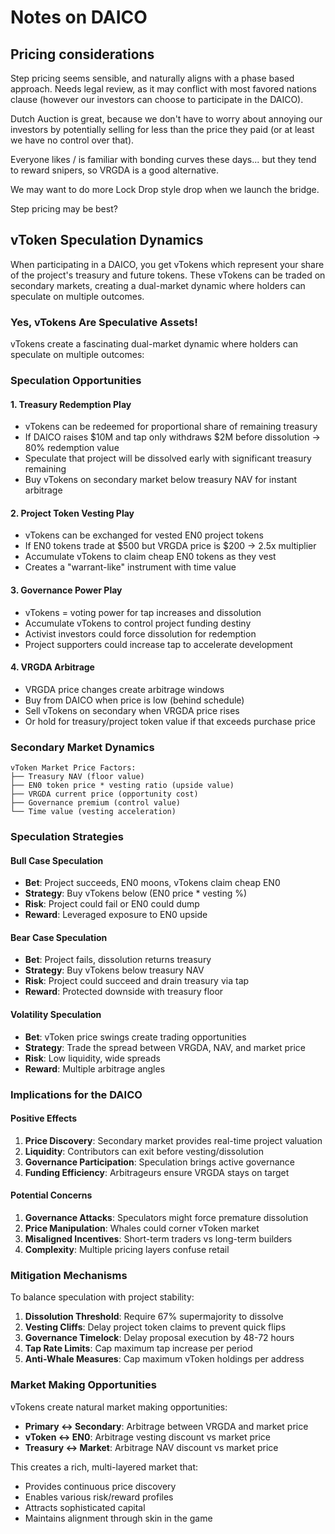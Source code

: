 # Notes on DAICO

## Pricing considerations
Step pricing seems sensible, and naturally aligns with a phase based approach. Needs legal review, as it may conflict with most favored nations clause (however our investors can choose to participate in the DAICO).

Dutch Auction is great, because we don't have to worry about annoying our investors by potentially selling for less than the price they paid (or at least we have no control over that).

Everyone likes / is familiar with bonding curves these days... but they tend to reward snipers, so VRGDA is a good alternative.

We may want to do more Lock Drop style drop when we launch the bridge.

Step pricing may be best?

## vToken Speculation Dynamics
When participating in a DAICO, you get vTokens which represent your share of the project's treasury and future tokens. These vTokens can be traded on secondary markets, creating a dual-market dynamic where holders can speculate on multiple outcomes.

### Yes, vTokens Are Speculative Assets!

vTokens create a fascinating dual-market dynamic where holders can speculate on multiple outcomes:

### Speculation Opportunities

#### 1. **Treasury Redemption Play**
- vTokens can be redeemed for proportional share of remaining treasury
- If DAICO raises $10M and tap only withdraws $2M before dissolution → 80% redemption value
- Speculate that project will be dissolved early with significant treasury remaining
- Buy vTokens on secondary market below treasury NAV for instant arbitrage

#### 2. **Project Token Vesting Play**
- vTokens can be exchanged for vested EN0 project tokens
- If EN0 tokens trade at $500 but VRGDA price is $200 → 2.5x multiplier
- Accumulate vTokens to claim cheap EN0 tokens as they vest
- Creates a "warrant-like" instrument with time value

#### 3. **Governance Power Play**
- vTokens = voting power for tap increases and dissolution
- Accumulate vTokens to control project funding destiny
- Activist investors could force dissolution for redemption
- Project supporters could increase tap to accelerate development

#### 4. **VRGDA Arbitrage**
- VRGDA price changes create arbitrage windows
- Buy from DAICO when price is low (behind schedule)
- Sell vTokens on secondary when VRGDA price rises
- Or hold for treasury/project token value if that exceeds purchase price

### Secondary Market Dynamics

```
vToken Market Price Factors:
├── Treasury NAV (floor value)
├── EN0 token price * vesting ratio (upside value)
├── VRGDA current price (opportunity cost)
├── Governance premium (control value)
└── Time value (vesting acceleration)
```

### Speculation Strategies

#### Bull Case Speculation
- **Bet**: Project succeeds, EN0 moons, vTokens claim cheap EN0
- **Strategy**: Buy vTokens below (EN0 price * vesting %)
- **Risk**: Project could fail or EN0 could dump
- **Reward**: Leveraged exposure to EN0 upside

#### Bear Case Speculation
- **Bet**: Project fails, dissolution returns treasury
- **Strategy**: Buy vTokens below treasury NAV
- **Risk**: Project could succeed and drain treasury via tap
- **Reward**: Protected downside with treasury floor

#### Volatility Speculation
- **Bet**: vToken price swings create trading opportunities
- **Strategy**: Trade the spread between VRGDA, NAV, and market price
- **Risk**: Low liquidity, wide spreads
- **Reward**: Multiple arbitrage angles

### Implications for the DAICO

#### Positive Effects
1. **Price Discovery**: Secondary market provides real-time project valuation
2. **Liquidity**: Contributors can exit before vesting/dissolution
3. **Governance Participation**: Speculation brings active governance
4. **Funding Efficiency**: Arbitrageurs ensure VRGDA stays on target

#### Potential Concerns
1. **Governance Attacks**: Speculators might force premature dissolution
2. **Price Manipulation**: Whales could corner vToken market
3. **Misaligned Incentives**: Short-term traders vs long-term builders
4. **Complexity**: Multiple pricing layers confuse retail

### Mitigation Mechanisms

To balance speculation with project stability:

1. **Dissolution Threshold**: Require 67% supermajority to dissolve
2. **Vesting Cliffs**: Delay project token claims to prevent quick flips
3. **Governance Timelock**: Delay proposal execution by 48-72 hours
4. **Tap Rate Limits**: Cap maximum tap increase per period
5. **Anti-Whale Measures**: Cap maximum vToken holdings per address

### Market Making Opportunities

vTokens create natural market making opportunities:
- **Primary ↔ Secondary**: Arbitrage between VRGDA and market price
- **vToken ↔ EN0**: Arbitrage vesting discount vs market price
- **Treasury ↔ Market**: Arbitrage NAV discount vs market price

This creates a rich, multi-layered market that:
- Provides continuous price discovery
- Enables various risk/reward profiles
- Attracts sophisticated capital
- Maintains alignment through skin in the game
